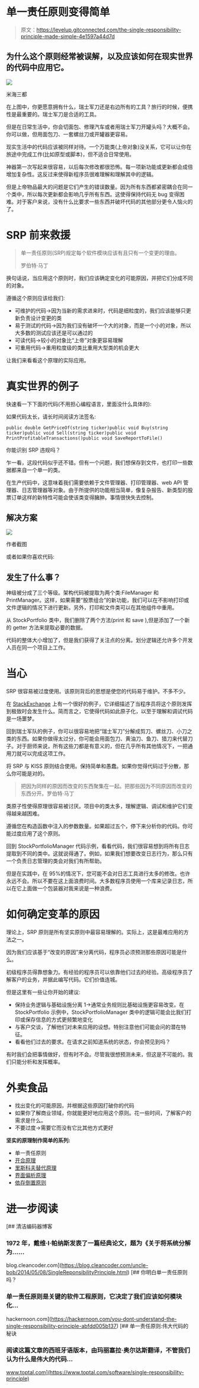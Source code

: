 # 单一责任原则变得简单

> 原文：<https://levelup.gitconnected.com/the-single-responsibility-principle-made-simple-4e1597a44d7d>

## 为什么这个原则经常被误解，以及应该如何在现实世界的代码中应用它。

![](img/ff0f58c7325c3e45498d537d8e1c0c11.png)

米海三都

在上图中，你更愿意拥有什么，瑞士军刀还是右边所有的工具？旅行的时候，便携性是最重要的。瑞士军刀是合适的工具。

但是在日常生活中，你会切面包、修理汽车或者用瑞士军刀开罐头吗？大概不会。你可以做，但用面包刀、一套螺丝刀或开罐器更容易。

现实生活中的代码应该被同样对待。一个万能类(上帝对象)没关系，它可以让你在旅途中完成工作(比如原型或脚本)，但不适合日常使用。

神器第一次写起来很容易，以后每次修改都很恐怖。每一项新功能或更新都会成倍增加复杂性。这反过来使得新程序员很难理解和理解其中的逻辑。

但是上帝物品最大的问题是它们产生的错误数量。因为所有东西都紧密耦合在同一个类中，所以每次更新都会影响几乎所有东西。这使得保持代码无 bug 变得困难。对于客户来说，没有什么比要求一些东西并破坏代码的其他部分更令人恼火的了。

# SRP 前来救援

> 单一责任原则(SRP)规定每个软件模块应该有且只有一个变更的理由。
> 
> 罗伯特·马丁

换句话说，当应用这个原则时，我们应该确定变化的可能原因，并把它们分成不同的对象。

遵循这个原则应该给我们:

*   可维护的代码→因为当新的需求进来时，代码是细粒度的，我们应该能够只更新负责设计变更的类
*   易于测试的代码→因为我们没有破坏一个大的对象，而是一个小的对象，所以大多数的测试应该还是可以通过的
*   可读代码→较小的对象比“上帝”对象更容易理解
*   可重用代码→重用粒度级的类比重用大型类的机会更大

让我们来看看这个原理的实际应用。

# 真实世界的例子

快速看一下下面的代码(不用担心编程语言，里面没什么具体的):

如果代码太长，请长时间阅读方法签名:

```
public double GetPriceOf(string ticker)public void Buy(string ticker)public void Sell(string ticker)public void PrintProfitableTransactions()public void SaveReportToFile()
```

你能识别 SRP 违规吗？

乍一看，这段代码似乎还不错。但有一个问题，我们想保存到文件，也打印一些数据都来自一个单一的类。

在生产代码中，这意味着我们需要依赖于文件管理器、打印管理器、web API 管理器、日志管理器等对象。由于所提供的功能相当简单，像复杂报告、新类型的股票订单这样的新特性可能会使该类变得臃肿。事情很快失去控制。

## 解决方案

![](img/1deca93b87610bef6b2f7b15bab14b8a.png)

作者截图

或者如果你喜欢代码:

## 发生了什么事？

神级被分成了三个等级。架构代码被提取为两个类:FileManager 和 PrintManager。这样，如果需要“股票组合”的新功能，我们可以在不影响打印或文件逻辑的情况下进行更新。另外，打印和文件类可以在其他组件中重用。

从 StockPortfolio 类中，我们删除了两个方法(print 和 save ),但是添加了一个新的 getter 方法来提取必要的数据。

代码的整体大小增加了，但是我们获得了关注点的分离。划分逻辑还允许多个开发人员在同一个项目上工作。

# 当心

SRP 很容易被过度使用。该原则背后的思想是使您的代码易于维护。不多不少。

在 [StackExchange](https://softwareengineering.stackexchange.com/questions/150760/single-responsibility-principle-how-can-i-avoid-code-fragmentation) 上有一个很好的例子，它详细描述了当程序员将这个原则发挥到极致时会发生什么。简而言之，它使得代码如此原子化，以至于理解和调试代码是一场噩梦。

回到瑞士军队的例子，你可以很容易地把“瑞士军刀”分解成剪刀、螺丝刀、小刀之类的东西。如果你做得太过分，你可能会用面包刀、黄油刀、鱼刀、猎刀来代替刀子。对于厨师来说，所有这些刀都是有意义的，但在几乎所有其他情况下，一把通用刀就可以完成这项工作。

将 SRP 与 KISS 原则结合使用。保持简单和愚蠢。如果你觉得代码过于分散，那么你可能是对的。

> 把因为同样的原因而改变的东西聚集在一起。把那些因为不同原因而改变的东西分开。罗伯特·马丁

类原子性使得原理很容易被讨厌。项目中的类太多，理解逻辑、调试和维护它们变得越来越困难。

遵循您在构造函数中注入的参数数量。如果超过五个，停下来分析你的代码。你可能过度应用了这个原则。

回到 StockPortfolioManager 代码示例，看看代码，我们很容易想到将所有日志提取到不同的类中。这就说得通了。例如，如果我们想要改变日志行为，那么只有一个负责日志管理的类会对我们有所帮助。

但是在实践中，在 95%的情况下，您可能不会对日志工具进行太多的修改。也许永远不会。所以不要在这上面浪费时间。大多数程序员使用一个库来记录日志，所以在它上面做一个包装器对我来说是一种浪费。

# 如何确定变革的原因

理论上，SRP 原则是所有坚实原则中最容易理解的。实际上，这是最难应用的方法之一。

因为我们应该基于“改变的原因”来分离代码，程序员必须预测那些原因可能是什么。

初级程序员得靠想象力。有经验的程序员可以依靠他们过去的经验。高级程序员了解客户的业务，并据此编写代码。它们价值连城。

但是这里有一些让你开始的建议:

*   保持业务逻辑与基础设施分离 1→通常业务规则比基础设施更容易改变。在 StockPortfolio 示例中，StockPortfolioManager 类中的逻辑可能会比我们打印或保存信息的方式更频繁地变化
*   与客户交谈，了解他们对未来应用的设想。特别注意他们可能会问的潜在特征。
*   看看他们过去的要求。在请求之前知道系统的状态，你会预见到吗？

有时我们会把事情做好，但有时不会。尽管我很想预测未来，但这是不可能的。我们只能分析和发挥概率。

# 外卖食品

*   找出变化的可能原因，并根据这些原因打破你的代码
*   如果你了解商业领域，你就能更好地应用这个原则。花一些时间，了解客户的需求是什么。
*   不要过度→需要它而没有它比其他方式更好

**坚实的原理制作简单的系列:**

*   单一责任原则
*   [开合原理](/the-open-closed-principle-made-simple-cc3d0ed70553)
*   [里斯科夫替代原理](/the-liskov-substitution-principle-made-simple-5e69165e7ab5)
*   [界面偏析原理](/interface-segregation-principle-made-simple-990da495441c)
*   [依存倒置原则](/the-dependency-inversion-principle-made-simple-70108b88dc76)

# 进一步阅读

 [## 清洁编码器博客

### 1972 年，戴维·l·帕纳斯发表了一篇经典论文，题为《关于将系统分解为……

blog.cleancoder.com](https://blog.cleancoder.com/uncle-bob/2014/05/08/SingleReponsibilityPrinciple.html) [](https://hackernoon.com/you-dont-understand-the-single-responsibility-principle-abfdd005b137) [## 你明白单一责任原则吗？

### 单一责任原则是关键的软件工程原则，它决定了我们应该如何模块化…

hackernoon.com](https://hackernoon.com/you-dont-understand-the-single-responsibility-principle-abfdd005b137)  [## 单一责任原则:伟大代码的秘诀

### 阅读这篇文章的西班牙语版本，由玛丽塞拉·奥尔达斯翻译，不管我们认为什么是伟大的代码…

www.toptal.com](https://www.toptal.com/software/single-responsibility-principle)